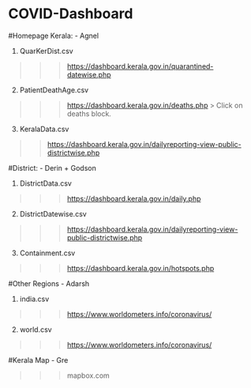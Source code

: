 # COVID-Dashboard
#Homepage Kerala: - Agnel
1. QuarKerDist.csv
>>> https://dashboard.kerala.gov.in/quarantined-datewise.php
2. PatientDeathAge.csv
>>> https://dashboard.kerala.gov.in/deaths.php  > Click on deaths block.
3. KeralaData.csv
>> https://dashboard.kerala.gov.in/dailyreporting-view-public-districtwise.php

#District: - Derin + Godson
1. DistrictData.csv
>>> https://dashboard.kerala.gov.in/daily.php
2. DistrictDatewise.csv
>>> https://dashboard.kerala.gov.in/dailyreporting-view-public-districtwise.php
3. Containment.csv
>>>https://dashboard.kerala.gov.in/hotspots.php

#Other Regions - Adarsh
1. india.csv
>>> https://www.worldometers.info/coronavirus/
2. world.csv
>>>https://www.worldometers.info/coronavirus/

#Kerala Map - Gre
>>>mapbox.com

